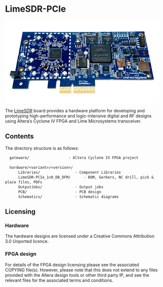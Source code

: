 # LimeSDR-PCIe

![LimeSDR PCIe board](/images/LimeSDR-PCIe_722w.jpg)

The [LimeSDR](https://myriadrf.org/projects/limesdr/) board provides a hardware platform for developing and prototyping high-performance and logic-intensive digital and RF designs using Altera’s Cyclone IV FPGA and Lime Microsystems transceiver.

## Contents

The directory structure is as follows:
         
      gateware/                  - Altera Cyclone IV FPGA project

      hardware/<variant>/<version>/
          Libraries/             	- Component Libraries
          LimeSDR-PCIe_1v0_DB_DFM/      - BOM, Gerbers, NC drill, pick & place files, PDFs
          OutputJobs/            	- Output jobs
          PCB/                   	- PCB design
          Schematics/            	- Schematic diagrams

## Licensing

### Hardware

The hardware designs are licensed under a Creative Commons Attribution 3.0 Unported licence.

### FPGA design

For details of the FPGA design licensing please see the associated COPYING file(s). However, please note that this does not extend to any files provided with the Altera design tools or other third party IP, and see the relevant files for the associated terms and conditions.
